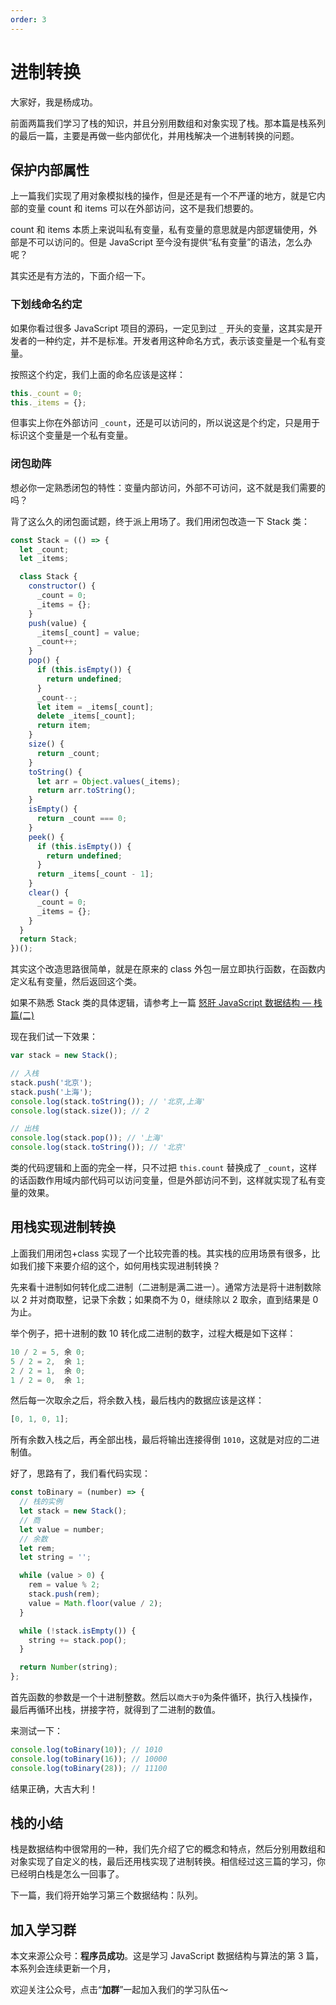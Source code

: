 ```yaml
---
order: 3
---
```


# 进制转换

大家好，我是杨成功。

前面两篇我们学习了栈的知识，并且分别用数组和对象实现了栈。那本篇是栈系列的最后一篇，主要是再做一些内部优化，并用栈解决一个进制转换的问题。

## 保护内部属性

上一篇我们实现了用对象模拟栈的操作，但是还是有一个不严谨的地方，就是它内部的变量 count 和 items 可以在外部访问，这不是我们想要的。

count 和 items 本质上来说叫私有变量，私有变量的意思就是内部逻辑使用，外部是不可以访问的。但是 JavaScript 至今没有提供“私有变量”的语法，怎么办呢？

其实还是有方法的，下面介绍一下。

### 下划线命名约定

如果你看过很多 JavaScript 项目的源码，一定见到过 `_` 开头的变量，这其实是开发者的一种约定，并不是标准。开发者用这种命名方式，表示该变量是一个私有变量。

按照这个约定，我们上面的命名应该是这样：

```js
this._count = 0;
this._items = {};
```

但事实上你在外部访问 `_count`，还是可以访问的，所以说这是个约定，只是用于标识这个变量是一个私有变量。

### 闭包助阵

想必你一定熟悉闭包的特性：变量内部访问，外部不可访问，这不就是我们需要的吗？

背了这么久的闭包面试题，终于派上用场了。我们用闭包改造一下 Stack 类：

```js
const Stack = (() => {
  let _count;
  let _items;

  class Stack {
    constructor() {
      _count = 0;
      _items = {};
    }
    push(value) {
      _items[_count] = value;
      _count++;
    }
    pop() {
      if (this.isEmpty()) {
        return undefined;
      }
      _count--;
      let item = _items[_count];
      delete _items[_count];
      return item;
    }
    size() {
      return _count;
    }
    toString() {
      let arr = Object.values(_items);
      return arr.toString();
    }
    isEmpty() {
      return _count === 0;
    }
    peek() {
      if (this.isEmpty()) {
        return undefined;
      }
      return _items[_count - 1];
    }
    clear() {
      _count = 0;
      _items = {};
    }
  }
  return Stack;
})();
```

其实这个改造思路很简单，就是在原来的 class 外包一层立即执行函数，在函数内定义私有变量，然后返回这个类。

如果不熟悉 Stack 类的具体逻辑，请参考上一篇 [怒肝 JavaScript 数据结构 — 栈篇(二)](https://juejin.cn/post/7083140117572878373)

现在我们试一下效果：

```js
var stack = new Stack();

// 入栈
stack.push('北京');
stack.push('上海');
console.log(stack.toString()); // '北京,上海'
console.log(stack.size()); // 2

// 出栈
console.log(stack.pop()); // '上海'
console.log(stack.toString()); // '北京'
```

类的代码逻辑和上面的完全一样，只不过把 `this.count` 替换成了 `_count`，这样的话函数作用域内部代码可以访问变量，但是外部访问不到，这样就实现了私有变量的效果。

## 用栈实现进制转换

上面我们用闭包+class 实现了一个比较完善的栈。其实栈的应用场景有很多，比如我们接下来要介绍的这个，如何用栈实现进制转换？

先来看十进制如何转化成二进制（二进制是满二进一）。通常方法是将十进制数除以 2 并对商取整，记录下余数；如果商不为 0，继续除以 2 取余，直到结果是 0 为止。

举个例子，把十进制的数 10 转化成二进制的数字，过程大概是如下这样：

```js
10 / 2 = 5, 余 0;
5 / 2 = 2,  余 1;
2 / 2 = 1,  余 0;
1 / 2 = 0,  余 1;
```

然后每一次取余之后，将余数入栈，最后栈内的数据应该是这样：

```js
[0, 1, 0, 1];
```

所有余数入栈之后，再全部出栈，最后将输出连接得倒 `1010`，这就是对应的二进制值。

好了，思路有了，我们看代码实现：

```js
const toBinary = (number) => {
  // 栈的实例
  let stack = new Stack();
  // 商
  let value = number;
  // 余数
  let rem;
  let string = '';

  while (value > 0) {
    rem = value % 2;
    stack.push(rem);
    value = Math.floor(value / 2);
  }

  while (!stack.isEmpty()) {
    string += stack.pop();
  }

  return Number(string);
};
```

首先函数的参数是一个十进制整数。然后以`商大于0`为条件循环，执行入栈操作，最后再循环出栈，拼接字符，就得到了二进制的数值。

来测试一下：

```js
console.log(toBinary(10)); // 1010
console.log(toBinary(16)); // 10000
console.log(toBinary(28)); // 11100
```

结果正确，大吉大利！

## 栈的小结

栈是数据结构中很常用的一种，我们先介绍了它的概念和特点，然后分别用数组和对象实现了自定义的栈，最后还用栈实现了进制转换。相信经过这三篇的学习，你已经明白栈是怎么一回事了。

下一篇，我们将开始学习第三个数据结构：队列。

## 加入学习群

本文来源公众号：**程序员成功**。这是学习 JavaScript 数据结构与算法的第 3 篇，本系列会连续更新一个月，

欢迎关注公众号，点击“**加群**”一起加入我们的学习队伍～
